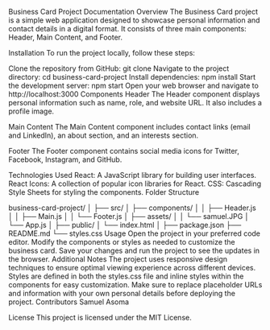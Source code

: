 Business Card Project Documentation
Overview
The Business Card project is a simple web application designed to showcase personal information and contact details in a digital format. It consists of three main components: Header, Main Content, and Footer.

Installation
To run the project locally, follow these steps:

Clone the repository from GitHub: git clone <repository-url>
Navigate to the project directory: cd business-card-project
Install dependencies: npm install
Start the development server: npm start
Open your web browser and navigate to http://localhost:3000
Components
Header
The Header component displays personal information such as name, role, and website URL. It also includes a profile image.

Main Content
The Main Content component includes contact links (email and LinkedIn), an about section, and an interests section.

Footer
The Footer component contains social media icons for Twitter, Facebook, Instagram, and GitHub.

Technologies Used
React: A JavaScript library for building user interfaces.
React Icons: A collection of popular icon libraries for React.
CSS: Cascading Style Sheets for styling the components.
Folder Structure

business-card-project/
│
├── src/
│   ├── components/
│   │   ├── Header.js
│   │   ├── Main.js
│   │   └── Footer.js
│   ├── assets/
│   │   └── samuel.JPG
│   └── App.js
│
├── public/
│   └── index.html
│
├── package.json
├── README.md
└── styles.css
Usage
Open the project in your preferred code editor.
Modify the components or styles as needed to customize the business card.
Save your changes and run the project to see the updates in the browser.
Additional Notes
The project uses responsive design techniques to ensure optimal viewing experience across different devices.
Styles are defined in both the styles.css file and inline styles within the components for easy customization.
Make sure to replace placeholder URLs and information with your own personal details before deploying the project.
Contributors
Samuel Asoma

License
This project is licensed under the MIT License.